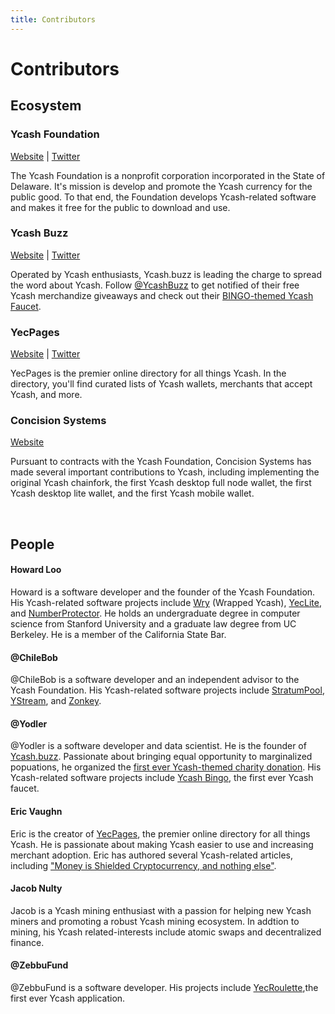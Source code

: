 ```yaml
---
title: Contributors
---
```


# Contributors

## Ecosystem

### Ycash Foundation
[Website](https://www.ycash.xyz) | [Twitter](https://twtter.com/YcashFoundation)

The Ycash Foundation is a nonprofit corporation incorporated in the State of Delaware.
It's mission is develop and promote the Ycash currency for the public good. To that end,
the Foundation develops Ycash-related software and makes it free for the public to download and use.


### Ycash Buzz
[Website](https://www.ycash.buzz) | [Twitter](https://twitter.com/ycashbuzz)

Operated by Ycash enthusiasts, Ycash.buzz is leading the charge to spread the word
about Ycash. Follow [@YcashBuzz](https://twitter.com/ycashbuzz) to get notified of
their free Ycash merchandize giveaways and check out their [BINGO-themed Ycash Faucet](https://ycash.bingo/).

### YecPages

[Website](https://www.yecpages.com) | [Twitter](https://twitter.com/yecpages)

YecPages is the premier online directory for all things Ycash. In the directory,
you'll find curated lists of Ycash wallets, merchants that accept Ycash, and more.


### Concision Systems

[Website](https://concision-systems.com/)

Pursuant to contracts with the Ycash Foundation, Concision Systems has made several
important contributions to Ycash, including implementing the original Ycash chainfork,
the first Ycash desktop full node wallet, the first Ycash desktop lite wallet, and the first
Ycash mobile wallet.

<br/>

## People

#### Howard Loo

Howard is a software developer and the founder of the Ycash Foundation. His Ycash-related
software projects include [Wry](/wry) (Wrapped Ycash), [YecLite](/wallets/#yeclite), and [NumberProtector](https://www.numberprotector.com).
He holds an undergraduate degree in computer science from Stanford University
and a graduate law degree from UC Berkeley. He is a member of the California State Bar.

#### @ChileBob

@ChileBob is a software developer and an independent advisor to the Ycash Foundation.
His Ycash-related software projects include [StratumPool](http://github.com/chilebob/stratumpool), 
[YStream](http://github.com/chilebob/ystream), and [Zonkey](http://github.com/chilebob/zonkey).

#### @Yodler

@Yodler is a software developer and data scientist. He is the founder of [Ycash.buzz](https://www.ycash.buzz).
Passionate about bringing equal opportunity to marginalized popuations, he organized the [first ever Ycash-themed
charity donation](https://www.ycash.buzz/post/humans-helping-humans-in-times-of-crisis-rep).
His Ycash-related software projects include [Ycash Bingo](https://ycash.bingo), the first ever Ycash faucet.

#### Eric Vaughn

Eric is the creator of [YecPages](https://www.yecpages.com), the premier online
directory for all things Ycash. He is passionate about making Ycash easier to
use and increasing merchant adoption. Eric has authored several Ycash-related
articles, including ["Money is Shielded Cryptocurrency, and nothing else"](https://yecpages.medium.com/money-is-shielded-cryptocurrency-and-nothing-else-bbedc9540578).

#### Jacob Nulty

Jacob is a Ycash mining enthusiast with a passion for helping new Ycash
miners and promoting a robust Ycash mining ecosystem. In addtion to mining, his Ycash
related-interests include atomic swaps and decentralized finance.

#### @ZebbuFund

@ZebbuFund is a software developer. His projects include [YecRoulette](https://www.yecroulette.xyz),the first ever Ycash application.